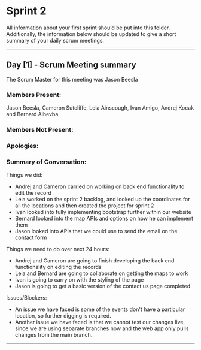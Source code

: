 # Sprint 2

All information about your first sprint should be put into this folder. Additionally, the information below should be updated to give a short summary of your daily scrum meetings.

---

## Day [1] - Scrum Meeting summary
The Scrum Master for this meeting was Jason Beesla

### Members Present:
Jason Beesla, Cameron Sutcliffe, Leia Ainscough, Ivan Amigo, Andrej Kocak and Bernard Aihevba

### Members Not Present:


### Apologies:


### Summary of Conversation:
Things we did:
- Andrej and Cameron carried on working on back end functionality to edit the record
- Leia worked on the sprint 2 backlog, and looked up the coordinates for all the locations and then created the project for sprint 2
- Ivan looked into fully implementing bootstrap further within our website
- Bernard looked into the map APIs and options on how he can implement them
- Jason looked into APIs that we could use to send the email on the contact form

Things we need to do over next 24 hours:
- Andrej and Cameron are going to finish developing the back end functionality on editing the records
- Leia and Bernard are going to collaborate on getting the maps to work
- Ivan is going to carry on with the styling of the page
- Jason is going to get a basic version of the contact us page completed

Issues/Blockers:
- An issue we have faced is some of the events don't have a particular location, so further digging is required.
- Another issue we have faced is that we cannot test our changes live, since we are using separate branches now and the web app only pulls changes from the main branch.

---
